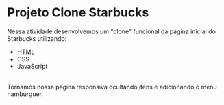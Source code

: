 # Projeto Clone Starbucks
Nessa atividade desenvolvemos um "clone" funcional da página inicial do Starbucks utilizando:
- HTML
- CSS
- JavaScript
</br>
Tornamos nossa página responsiva ocultando itens e adicionando o menu hambúrguer.
